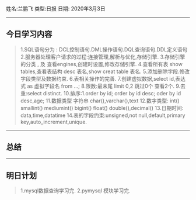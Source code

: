 姓名:兰鹏飞
类型:日报
日期: 2020年3月3日

***
## 今日学习内容 ##
>1.SQL语句分为 : DCL控制语句.DML操作语句.DQL查询语句.DDL定义语句
>2.服务器处理客户请求的过程:连接管理,解析与优化,存储引擎.
>3.存储引擎的分类 , 及 查看engines,创建时设置,修改存储引擎.
>4.查看所有表 show tables,查看表结构 desc 表名,show creat table 表名.
>5.添加删除字段.修改字段类型及数据约束.
>6.表相关操作的完善.
>7.创建虚拟数据,select id,表达式 as 虚拟字段名 from ...;
>8.限数:最末尾 limit 0,2 跳过0个 查看2个.
>9.去重:select distinct.
>10.排序:1.order by id; order by id desc; oder by id desc,age;
>11.数据类型 字符串 char(),varchar(),text
>12.数字类型: int() smallint() mediumint() bigint() float() double(),decimal()
>13.日期时间: data,time,datatime
>14.表的字段约束:unsigned,not null,default,primary key,auto_increment,unique.
***
## 总结 ##
***
## 明日计划 ##
>1.mysql数据查询学习完.
>2.pymysql 模块学习完.
